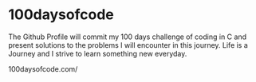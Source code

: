 # 100daysofcode
The Github Profile will commit my 100 days challenge of coding in C and present solutions to the problems I will encounter in this journey. Life is a Journey and I strive to learn something new everyday.     

100daysofcode.com/
